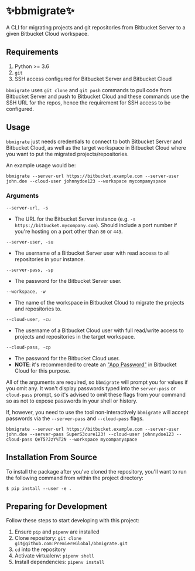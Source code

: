 :sparkles:bbmigrate:sparkles:
========

A CLI for migrating projects and git repositories from Bitbucket Server to a given Bitbucket Cloud workspace.

## Requirements

1. Python >= 3.6
2. `git`
3. SSH access configured for Bitbucket Server and Bitbucket Cloud

`bbmigrate` uses `git clone` and `git push` commands to pull code from Bitbucket Server and push to Bitbucket Cloud and these commands use the SSH URL for the repos, hence the requirement for SSH access to be configured.

## Usage

`bbmigrate` just needs credentials to connect to both Bitbucket Server and Bitbucket Cloud, as well as the target workspace in Bitbucket Cloud where you want to put the migrated projects/repositories.

An example usage would be:

```
bbmigrate --server-url https://bitbucket.example.com --server-user john.doe --cloud-user johnnydoe123 --workspace mycompanyspace
```

### Arguments

`--server-url, -s`  
  - The URL for the Bitbucket Server instance (e.g. `-s https://bitbucket.mycompany.com`). Should include a port number if you're hosting on a port other than `80` or `443`.

`--server-user, -su`  
  - The username of a Bitbucket Server user with read access to all repositories in your instance.

`--server-pass, -sp`  
  - The password for the Bitbucket Server user.

`--workspace, -w`  
  - The name of the workspace in Bitbucket Cloud to migrate the projects and repositories to.

`--cloud-user, -cu`  
  - The username of a Bitbucket Cloud user with full read/write access to projects and repositories in the target workspace.

`--cloud-pass, -cp`  
  - The password for the Bitbucket Cloud user.
  - **NOTE**: it's recommended to create an ["App Password"](https://support.atlassian.com/bitbucket-cloud/docs/app-passwords/) in Bitbucket Cloud for this purpose.

All of the arguments are required, so `bbmigrate` will prompt you for values if you omit any. It won't display passwords typed into the `server-pass` or `cloud-pass` prompt, so it's advised to omit these flags from your command so as not to expose passwords in your shell or history.

If, however, you need to use the tool non-interactively `bbmigrate` will accept passwords via the `--server-pass` and `--cloud-pass` flags.

```
bbmigrate --server-url https://bitbucket.example.com --server-user john.doe --server-pass SuperS3cure123! --cloud-user johnnydoe123 --cloud-pass QeT5?JzY%T2N --workspace mycompanyspace
```

## Installation From Source

To install the package after you've cloned the repository, you'll want to run the following command from within the project directory:

```
$ pip install --user -e .
```

## Preparing for Development

Follow these steps to start developing with this project:

1. Ensure `pip` and `pipenv` are installed
2. Clone repository: `git clone git@github.com:PremiereGlobal/bbmigrate.git`
3. `cd` into the repository
4. Activate virtualenv: `pipenv shell`
5. Install dependencies: `pipenv install`